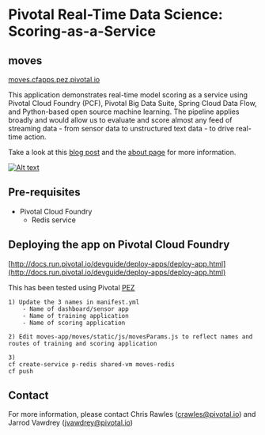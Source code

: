 # Pivotal Real-Time Data Science: Scoring-as-a-Service
## moves

[moves.cfapps.pez.pivotal.io](https://moves.cfapps.pez.pivotal.io)

This application demonstrates real-time model scoring as a service using Pivotal Cloud Foundry (PCF), Pivotal Big Data Suite, Spring Cloud Data Flow, and Python-based open source machine learning. The pipeline applies broadly and would allow us to evaluate and score almost any feed of streaming data - from sensor data to unstructured text data - to drive real-time action.

Take a look at this [blog post](https://blog.pivotal.io/data-science-pivotal/products/scoring-as-a-service-to-operationalize-algorithms-for-real-time) and the [about page](https://moves.cfapps.pez.pivotal.io/about) for more information.

[![Alt text](https://img.youtube.com/vi/j6yiVhm9bhs/0.jpg)](https://www.youtube.com/watch?v=j6yiVhm9bhs)

## Pre-requisites

* Pivotal Cloud Foundry
    * Redis service

## Deploying the app on Pivotal Cloud Foundry

[http://docs.run.pivotal.io/devguide/deploy-apps/deploy-app.html](http://docs.run.pivotal.io/devguide/deploy-apps/deploy-app.html)

This has been tested using Pivotal [PEZ](https://apps.run.pez.pivotal.io/)

    1) Update the 3 names in manifest.yml
        - Name of dashboard/sensor app
        - Name of training application
        - Name of scoring application

    2) Edit moves-app/moves/static/js/movesParams.js to reflect names and 
    routes of training and scoring application

    3)
    cf create-service p-redis shared-vm moves-redis
    cf push

    
## Contact

For more information, please contact Chris Rawles (crawles@pivotal.io) and Jarrod Vawdrey (jvawdrey@pivotal.io)
